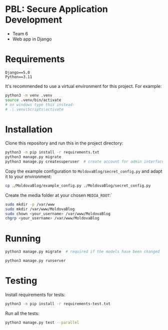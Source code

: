 # PBL: Secure Application Development

- Team 6
- Web app in Django

# Requirements

    Django==5.0
    Python==3.11

It's recommended to use a virtual environment for this project. For example:
``` sh
python3 -m venv .venv
source .venv/bin/activate
# on windows type this instead:
# .\.venv\Scripts\activate
```

# Installation

Clone this repository and run this in the project directory:
``` sh
python3 -m pip install -r requirements.txt
python3 manage.py migrate
python3 manage.py createsuperuser  # create account for admin interface 
```

Copy the example configuration to `MoldovaBlog/secret_config.py` and adapt it to your environment:

``` sh
cp ./MoldovaBlog/example_config.py ./MoldovaBlog/secret_config.py 
```

Create the media folder at your chosen `MEDIA_ROOT`:`

``` sh
sudo mkdir -p /var/www
sudo mkdir /var/www/MoldovaBlog
sudo chown <your_username> /var/www/MoldovaBlog
chgrp <your_username> /var/www/MoldovaBlog
```

# Running

``` sh
python3 manage.py migrate  # required if the models have been changed

python3 manage.py runserver
```

# Testing

Install requirements for tests:
``` sh
python3 -m pip install -r requirements-test.txt
```

Run all the tests:
``` sh
python3 manage.py test --parallel
```
